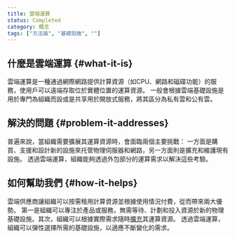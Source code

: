 ```yaml
---
title: 雲端運算
status: Completed
category: 概念
tags: ["方法論", "基礎設施", ""]
---
```


## 什麼是雲端運算 {#what-it-is}

雲端運算是一種通過網際網路提供計算資源（如CPU、網路和磁碟功能）的服務，使用戶可以遠端存取位於實體位置的運算資源。
一般會根據雲端基礎設施是用於專門為組織而設或是共享用於開放式服務，將其區分為私有雲和公有雲。

## 解決的問題 {#problem-it-addresses}

普遍來說，當組織需要擴展其運算資源時，會面臨兩個主要挑戰：
一方面是購買、支援和設計新的設施來托管物理伺服器和網路，另一方面則是擴充和維護現有設施。
透過雲端運算，組織能夠透過外包部分的運算需求以解決這些考驗。

## 如何幫助我們 {#how-it-helps}

雲端供應商讓組織可以按需租用計算資源並根據使用情況付費，從而帶來兩大優勢。
第一是組織可以專注於產品或服務，無需等待、計劃和投入資源於新的物理基礎設施。其次，組織可以根據實際需求隨時[擴充](/zh-tw/scalability/)其運算資源。
透過雲端運算，組織可以彈性選擇所需的基礎設施，以適應不斷變化的需求。
